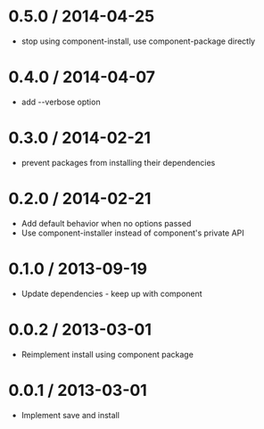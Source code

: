 
0.5.0 / 2014-04-25
==================

 * stop using component-install, use component-package directly

0.4.0 / 2014-04-07
==================

 * add --verbose option

0.3.0 / 2014-02-21
==================

 * prevent packages from installing their dependencies

0.2.0 / 2014-02-21
==================

 * Add default behavior when no options passed
 * Use component-installer instead of component's private API

0.1.0 / 2013-09-19 
==================

 * Update dependencies - keep up with component

0.0.2 / 2013-03-01 
==================

 * Reimplement install using component package

0.0.1 / 2013-03-01 
==================

 * Implement save and install
